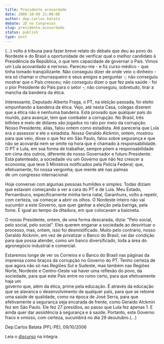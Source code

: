 ```yaml
---
title: Presidente acovardado
date: 2006-10-09 21:00:00
author: dep.carlos.batata
debate: JD no Congresso
slug: presidente-acovardado
status: publish 
type: post
---
```


(...) volto à tribuna para fazer breve relato do debate que deu ao povo do Nordeste e do Brasil a oportunidade de verificar qual o melhor candidato à Presidência da República, o que tem capacidade de governar o País. Vimos um Lula acovardado e nervoso. Pareceu-me - e fiz curso médico - que tinha tomado tranqüilizante. Não conseguiu dizer de onde veio o dinheiro - era só chamar o churrasqueiro e seus amigos e perguntar -; não conseguiu mostrar que o País cresceu; não conseguiu dizer o que fez pela saúde - foi o pior Presidente do País para o setor -; não conseguiu, sobretudo, tirar a mancha da bandeira da ética.


Interessante, Deputado Alberto Fraga, o PT, na eleição passada, foi eleito empunhando a bandeira da ética. Vejo, até nesta Casa, colegas dizerem que a ética não é nenhuma bandeira. Está provado que qualquer país do mundo, para avançar, tem que combater a corrupção. No Brasil, três bilhões e meio de dólares são jogados no ralo por meio da corrupção. Nosso Presidente, aliás, falou ontem como estadista. Até pareceria que Lula  
era o assessor e ele o estadista. Nosso Geraldo Alckmin, ontem, mostrou para que veio, disse o que fez em São Paulo, falou sobre segurança e que não se acovarda nem se omite na hora que é chamado à responsabilidade. O PT e Lula, em sua forma de trabalhar, sempre põem a responsabilidade em cima dos outros, diferente de nosso Governador e futuro Presidente. Está patenteado, a sociedade viu um Governo que não fez crescer a economia; que teve 5 Ministros notificados pela Polícia Federal; que, efetivamente, foi nossa vergonha; que mente até nas palmas  
de um congresso internacional.  
  
Hoje conversei com algumas pessoas humildes e simples. Todas diziam que estavam começando a ver a cara do PT e de Lula. Meu Estado, Pernambuco, especificamente minha terra natal, Garanhuns, volto a repetir, com certeza, vai começar a abrir os olhos. O Nordeste inteiro não vai sucumbir a este Governo, que quer ganhar a eleição pela barriga, pela fome. É igual ao tempo da ditadura, em que colocavam a baioneta.  
  
O nosso Presidente, ontem, de uma forma descarada, dizia: "Pelo social, pelo social, pelo social". Eles querem enganar a sociedade ao desvirtuar o processo, mas, ontem, isso foi desmistificado. Muito pelo contrário, nosso Geraldo Alckmin, em vez de privatizar o Banco do Brasil, vai dar condição para que possa atender, como um banco diversificado, toda a área do agronegócio industrial e comercial.


Estaremos longe de ver os Correios e o Banco do Brasil nas páginas da imprensa como braços da corrupção no Governo do PT. Tenho certeza de que agora não só nas Regiões Sul e Sudeste, mas também nas Regiões Norte, Nordeste e Centro-Oeste vai haver uma reflexão do povo, da sociedade, para que este País entre no rumo certo, para que efetivamente haja um  
governo que, além da ética, prime pela educação. É através da educação que se alavanca o desenvolvimento de qualquer país, para que se retome uma saúde de qualidade, como na época de José Serra, para que efetivamente a segurança seja encarada de frente, como Geraldo Alckmin fez em São Paulo. Ele fez 27 presídios, ao passo que Lula fez apenas 1. E ainda quer dar assistência à segurança e à saúde. Portanto, este Governo fraco e omisso, com certeza, sucumbirá no dia 29 deoutubro.(...)  
  
Dep.Carlos Batata (PFL-PE), 09/10/2006  
  
Leia o [discurso](http://www.camara.gov.br/internet/plenario/notas/extraord/en091006.pdf) na íntegra.


